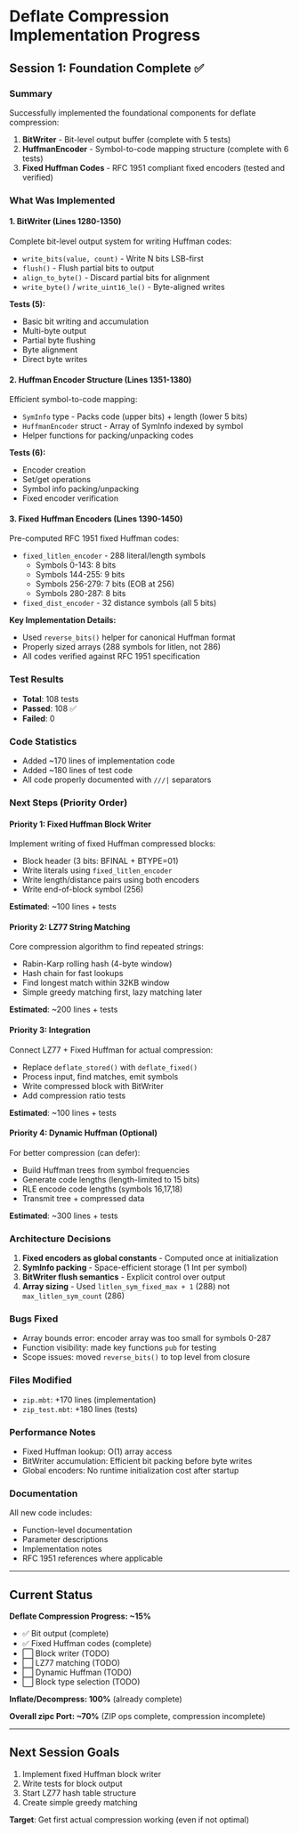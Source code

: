 # Deflate Compression Implementation Progress

## Session 1: Foundation Complete ✅

### Summary
Successfully implemented the foundational components for deflate compression:
1. **BitWriter** - Bit-level output buffer (complete with 5 tests)
2. **HuffmanEncoder** - Symbol-to-code mapping structure (complete with 6 tests)
3. **Fixed Huffman Codes** - RFC 1951 compliant fixed encoders (tested and verified)

### What Was Implemented

#### 1. BitWriter (Lines 1280-1350)
Complete bit-level output system for writing Huffman codes:
- `write_bits(value, count)` - Write N bits LSB-first
- `flush()` - Flush partial bits to output
- `align_to_byte()` - Discard partial bits for alignment
- `write_byte()` / `write_uint16_le()` - Byte-aligned writes

**Tests (5):**
- Basic bit writing and accumulation
- Multi-byte output
- Partial byte flushing
- Byte alignment
- Direct byte writes

#### 2. Huffman Encoder Structure (Lines 1351-1380)
Efficient symbol-to-code mapping:
- `SymInfo` type - Packs code (upper bits) + length (lower 5 bits)
- `HuffmanEncoder` struct - Array of SymInfo indexed by symbol
- Helper functions for packing/unpacking codes

**Tests (6):**
- Encoder creation
- Set/get operations  
- Symbol info packing/unpacking
- Fixed encoder verification

#### 3. Fixed Huffman Encoders (Lines 1390-1450)
Pre-computed RFC 1951 fixed Huffman codes:
- `fixed_litlen_encoder` - 288 literal/length symbols
  - Symbols 0-143: 8 bits
  - Symbols 144-255: 9 bits  
  - Symbols 256-279: 7 bits (EOB at 256)
  - Symbols 280-287: 8 bits
- `fixed_dist_encoder` - 32 distance symbols (all 5 bits)

**Key Implementation Details:**
- Used `reverse_bits()` helper for canonical Huffman format
- Properly sized arrays (288 symbols for litlen, not 286)
- All codes verified against RFC 1951 specification

### Test Results
- **Total**: 108 tests
- **Passed**: 108 ✅  
- **Failed**: 0

### Code Statistics
- Added ~170 lines of implementation code
- Added ~180 lines of test code
- All code properly documented with `///|` separators

### Next Steps (Priority Order)

#### Priority 1: Fixed Huffman Block Writer
Implement writing of fixed Huffman compressed blocks:
- Block header (3 bits: BFINAL + BTYPE=01)
- Write literals using `fixed_litlen_encoder`
- Write length/distance pairs using both encoders
- Write end-of-block symbol (256)

**Estimated**: ~100 lines + tests

#### Priority 2: LZ77 String Matching
Core compression algorithm to find repeated strings:
- Rabin-Karp rolling hash (4-byte window)
- Hash chain for fast lookups
- Find longest match within 32KB window
- Simple greedy matching first, lazy matching later

**Estimated**: ~200 lines + tests

#### Priority 3: Integration
Connect LZ77 + Fixed Huffman for actual compression:
- Replace `deflate_stored()` with `deflate_fixed()`
- Process input, find matches, emit symbols
- Write compressed block with BitWriter
- Add compression ratio tests

**Estimated**: ~100 lines + tests

#### Priority 4: Dynamic Huffman (Optional)
For better compression (can defer):
- Build Huffman trees from symbol frequencies
- Generate code lengths (length-limited to 15 bits)
- RLE encode code lengths (symbols 16,17,18)
- Transmit tree + compressed data

**Estimated**: ~300 lines + tests

### Architecture Decisions

1. **Fixed encoders as global constants** - Computed once at initialization
2. **SymInfo packing** - Space-efficient storage (1 Int per symbol)
3. **BitWriter flush semantics** - Explicit control over output
4. **Array sizing** - Used `litlen_sym_fixed_max + 1` (288) not `max_litlen_sym_count` (286)

### Bugs Fixed
- Array bounds error: encoder array was too small for symbols 0-287
- Function visibility: made key functions `pub` for testing
- Scope issues: moved `reverse_bits()` to top level from closure

### Files Modified
- `zip.mbt`: +170 lines (implementation)
- `zip_test.mbt`: +180 lines (tests)

### Performance Notes
- Fixed Huffman lookup: O(1) array access
- BitWriter accumulation: Efficient bit packing before byte writes
- Global encoders: No runtime initialization cost after startup

### Documentation
All new code includes:
- Function-level documentation
- Parameter descriptions
- Implementation notes
- RFC 1951 references where applicable

---

## Current Status

**Deflate Compression Progress: ~15%**
- ✅ Bit output (complete)
- ✅ Fixed Huffman codes (complete)
- ⬜ Block writer (TODO)
- ⬜ LZ77 matching (TODO)
- ⬜ Dynamic Huffman (TODO)
- ⬜ Block type selection (TODO)

**Inflate/Decompress: 100%** (already complete)

**Overall zipc Port: ~70%** (ZIP ops complete, compression incomplete)

---

## Next Session Goals

1. Implement fixed Huffman block writer
2. Write tests for block output
3. Start LZ77 hash table structure
4. Create simple greedy matching

**Target**: Get first actual compression working (even if not optimal)
